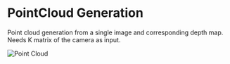 # PointCloud Generation

Point cloud generation from a single image and corresponding depth map.
Needs K matrix of the camera as input.

![Point Cloud](./pointcloud.png)
